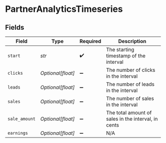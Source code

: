 # PartnerAnalyticsTimeseries


## Fields

| Field                                               | Type                                                | Required                                            | Description                                         |
| --------------------------------------------------- | --------------------------------------------------- | --------------------------------------------------- | --------------------------------------------------- |
| `start`                                             | *str*                                               | :heavy_check_mark:                                  | The starting timestamp of the interval              |
| `clicks`                                            | *Optional[float]*                                   | :heavy_minus_sign:                                  | The number of clicks in the interval                |
| `leads`                                             | *Optional[float]*                                   | :heavy_minus_sign:                                  | The number of leads in the interval                 |
| `sales`                                             | *Optional[float]*                                   | :heavy_minus_sign:                                  | The number of sales in the interval                 |
| `sale_amount`                                       | *Optional[float]*                                   | :heavy_minus_sign:                                  | The total amount of sales in the interval, in cents |
| `earnings`                                          | *Optional[float]*                                   | :heavy_minus_sign:                                  | N/A                                                 |